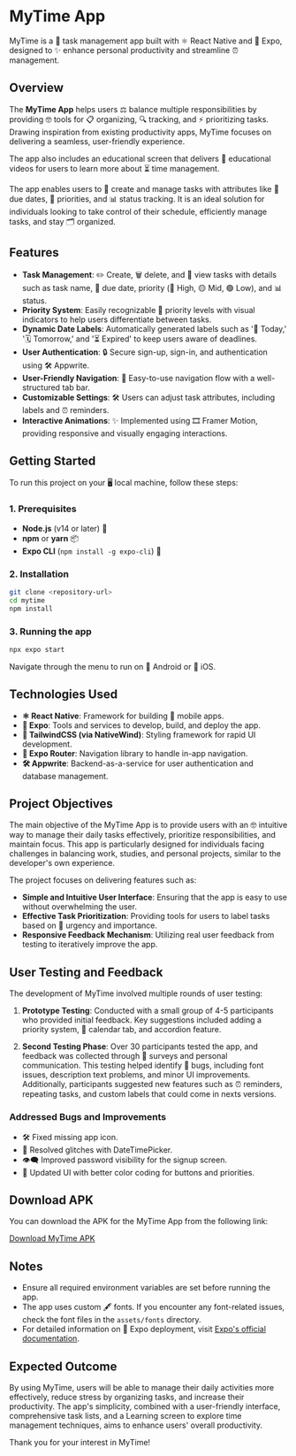 # MyTime App

MyTime is a 💪 task management app built with ⚛️ React Native and 🥳 Expo, designed to ✨ enhance personal productivity and streamline ⏰ management.

## Overview

The **MyTime App** helps users ⚖️ balance multiple responsibilities by providing 🤓 tools for 📋 organizing, 🔍 tracking, and ⚡ prioritizing tasks. Drawing inspiration from existing productivity apps, MyTime focuses on delivering a seamless, user-friendly experience.

The app also includes an educational screen that delivers 🎥 educational videos for users to learn more about ⏳ time management.

The app enables users to 📆 create and manage tasks with attributes like 📅 due dates, 🔺 priorities, and 📊 status tracking. It is an ideal solution for individuals looking to take control of their schedule, efficiently manage tasks, and stay 🗂️ organized.

## Features

- **Task Management**: ✏️ Create, 🗑️ delete, and 👀 view tasks with details such as task name, 📅 due date, priority (🔴 High, 🟡 Mid, 🟢 Low), and 📊 status.
- **Priority System**: Easily recognizable 🔺 priority levels with visual indicators to help users differentiate between tasks.
- **Dynamic Date Labels**: Automatically generated labels such as '📅 Today,' '🗓️ Tomorrow,' and '⏳ Expired' to keep users aware of deadlines.
- **User Authentication**: 🔒 Secure sign-up, sign-in, and authentication using 🛠️ Appwrite.
- **User-Friendly Navigation**: 🚀 Easy-to-use navigation flow with a well-structured tab bar.
- **Customizable Settings**: 🛠️ Users can adjust task attributes, including labels and ⏰ reminders.
- **Interactive Animations**: ✨ Implemented using 🎞️ Framer Motion, providing responsive and visually engaging interactions.

## Getting Started

To run this project on your 🖥️ local machine, follow these steps:

### 1. Prerequisites

- **Node.js** (v14 or later) 🌳
- **npm** or **yarn** 📦
- **Expo CLI** (`npm install -g expo-cli`) 🚀

### 2. Installation

```bash
git clone <repository-url>
cd mytime
npm install
```

### 3. Running the app

```bash
npx expo start
```

Navigate through the menu to run on 🤖 Android or 🍎 iOS.

## Technologies Used

- **⚛️ React Native**: Framework for building 📱 mobile apps.
- **🥳 Expo**: Tools and services to develop, build, and deploy the app.
- **🌈 TailwindCSS (via NativeWind)**: Styling framework for rapid UI development.
- **🧭 Expo Router**: Navigation library to handle in-app navigation.
- **🛠️ Appwrite**: Backend-as-a-service for user authentication and database management.

## Project Objectives

The main objective of the MyTime App is to provide users with an 🤓 intuitive way to manage their daily tasks effectively, prioritize responsibilities, and maintain focus. This app is particularly designed for individuals facing challenges in balancing work, studies, and personal projects, similar to the developer's own experience.

The project focuses on delivering features such as:

- **Simple and Intuitive User Interface**: Ensuring that the app is easy to use without overwhelming the user.
- **Effective Task Prioritization**: Providing tools for users to label tasks based on 🔺 urgency and importance.
- **Responsive Feedback Mechanism**: Utilizing real user feedback from testing to iteratively improve the app.

## User Testing and Feedback

The development of MyTime involved multiple rounds of user testing:

1. **Prototype Testing**: Conducted with a small group of 4-5 participants who provided initial feedback. Key suggestions included adding a priority system, 📅 calendar tab, and accordion feature.

2. **Second Testing Phase**: Over 30 participants tested the app, and feedback was collected through 📝 surveys and personal communication. This testing helped identify 🐞 bugs, including font issues, description text problems, and minor UI improvements. Additionally, participants suggested new features such as ⏰ reminders, repeating tasks, and custom labels that could come in nexts versions.

### Addressed Bugs and Improvements

- 🛠️ Fixed missing app icon.
- 🐛 Resolved glitches with DateTimePicker.
- 👁️‍🗨️ Improved password visibility for the signup screen.
- 🎨 Updated UI with better color coding for buttons and priorities.

## Download APK

You can download the APK for the MyTime App from the following link:

[Download MyTime APK](#)

## Notes

- Ensure all required environment variables are set before running the app.
- The app uses custom 🖋️ fonts. If you encounter any font-related issues, check the font files in the `assets/fonts` directory.
- For detailed information on 🥳 Expo deployment, visit [Expo's official documentation](https://docs.expo.dev/distribution/introduction/).

## Expected Outcome

By using MyTime, users will be able to manage their daily activities more effectively, reduce stress by organizing tasks, and increase their productivity. The app's simplicity, combined with a user-friendly interface, comprehensive task lists, and a Learning screen to explore time management techniques, aims to enhance users' overall productivity.



Thank you for your interest in MyTime!
